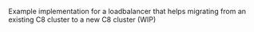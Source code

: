 Example implementation for a loadbalancer that helps migrating from an existing C8 cluster to a new C8 cluster (WIP)
